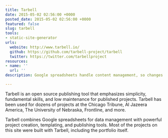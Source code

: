 ```yaml
---
title: Tarbell
date: 2015-05-02 02:56:00 +0000
posted_date: 2015-05-02 02:56:00 +0000
featured: false
slug: tarbell
tools:
- static-site-generator
urls:
  website: http://www.tarbell.io/
  github: https://github.com/tarbell-project/tarbell
  twitter: https://twitter.com/tarbellproject
resources:
- name: ''
  url: ''
description: Google spreadsheets handle content management, so changes to your stories are easy to make without touching a line of code.

---
```

Tarbell is an open source publishing tool that emphasizes simplicity, fundamental skills, and low maintenance for published projects. Tarbell has been used for dozens of projects at the Chicago Tribune, Al Jazeera America, The University of Nebraska, Frontline, and more.

Tarbell combines Google spreadsheets for data management with powerful project creation, templating, and publishing tools. Most of the projects on this site were built with Tarbell, including the portfolio itself.

